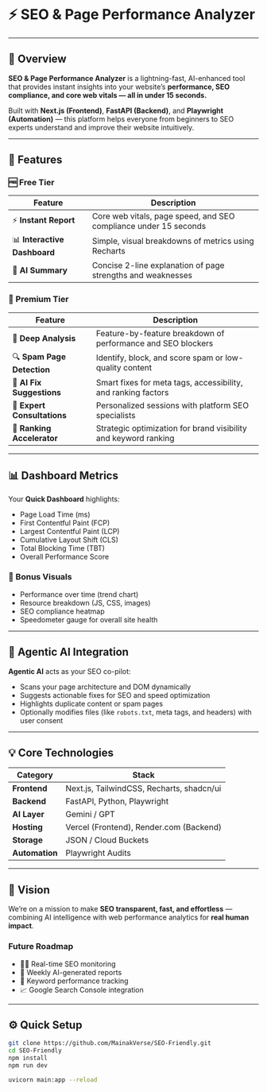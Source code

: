 # ⚡ SEO & Page Performance Analyzer

---

## 🚀 Overview

**SEO & Page Performance Analyzer** is a lightning-fast, AI-enhanced tool that provides instant insights into your website’s **performance, SEO compliance, and core web vitals — all in under 15 seconds.**

Built with **Next.js (Frontend)**, **FastAPI (Backend)**, and **Playwright (Automation)** — this platform helps everyone from beginners to SEO experts understand and improve their website intuitively.

---

## 🧩 Features

### 🆓 Free Tier

| Feature | Description |
|----------|--------------|
| ⚡ **Instant Report** | Core web vitals, page speed, and SEO compliance under 15 seconds |
| 📊 **Interactive Dashboard** | Simple, visual breakdowns of metrics using Recharts |
| 🧠 **AI Summary** | Concise 2-line explanation of page strengths and weaknesses |

### 💎 Premium Tier

| Feature | Description |
|----------|--------------|
| 🧩 **Deep Analysis** | Feature-by-feature breakdown of performance and SEO blockers |
| 🔍 **Spam Page Detection** | Identify, block, and score spam or low-quality content |
| 🧰 **AI Fix Suggestions** | Smart fixes for meta tags, accessibility, and ranking factors |
| 🤝 **Expert Consultations** | Personalized sessions with platform SEO specialists |
| 🚀 **Ranking Accelerator** | Strategic optimization for brand visibility and keyword ranking |

---

## 📊 Dashboard Metrics

Your **Quick Dashboard** highlights:

- Page Load Time (ms)
- First Contentful Paint (FCP)
- Largest Contentful Paint (LCP)
- Cumulative Layout Shift (CLS)
- Total Blocking Time (TBT)
- Overall Performance Score

### 🎯 Bonus Visuals

- Performance over time (trend chart)
- Resource breakdown (JS, CSS, images)
- SEO compliance heatmap
- Speedometer gauge for overall site health

---

## 🤖 Agentic AI Integration

**Agentic AI** acts as your SEO co-pilot:

- Scans your page architecture and DOM dynamically  
- Suggests actionable fixes for SEO and speed optimization  
- Highlights duplicate content or spam pages  
- Optionally modifies files (like `robots.txt`, meta tags, and headers) with user consent  

---

## 💡 Core Technologies

| Category | Stack |
|-----------|--------|
| **Frontend** | Next.js, TailwindCSS, Recharts, shadcn/ui |
| **Backend** | FastAPI, Python, Playwright |
| **AI Layer** | Gemini / GPT |
| **Hosting** | Vercel (Frontend), Render.com (Backend) |
| **Storage** | JSON / Cloud Buckets |
| **Automation** | Playwright Audits |

---

## 🧠 Vision

We’re on a mission to make **SEO transparent, fast, and effortless** — combining AI intelligence with web performance analytics for **real human impact**.

### Future Roadmap

- 🕵️‍♂️ Real-time SEO monitoring  
- 📅 Weekly AI-generated reports  
- 🔑 Keyword performance tracking  
- 📈 Google Search Console integration  

---

## ⚙️ Quick Setup

```bash
git clone https://github.com/MainakVerse/SEO-Friendly.git
cd SEO-Friendly
npm install
npm run dev
```
```bash
uvicorn main:app --reload
```